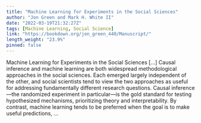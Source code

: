 ```yaml
---
title: "Machine Learning for Experiments in the Social Sciences"
author: "Jon Green and Mark H. White II"
date: "2022-03-19T21:32:27Z"
tags: [Machine Learning, Social Science]
link: "https://bookdown.org/jon_green_440/Manuscript/"
length_weight: "23.9%"
pinned: false
---
```


Machine Learning for Experiments in the Social Sciences [...] Causal inference and machine learning are both widespread methodological approaches in the social sciences. Each emerged largely independent of the other, and social scientists tend to view the two approaches as useful for addressing fundamentally different research questions. Causal inference—the randomized experiment in particular—is the gold standard for testing hypothesized mechanisms, prioritizing theory and interpretability. By contrast, machine learning tends to be preferred when the goal is to make useful predictions, ...

